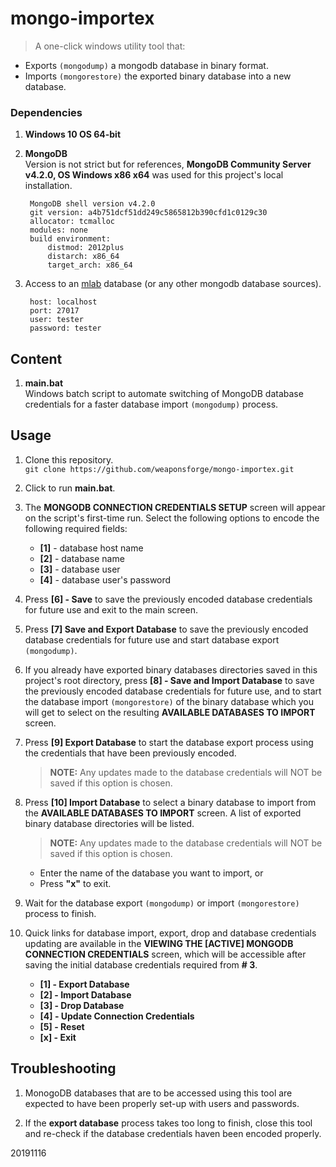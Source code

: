 # mongo-importex

> A one-click windows utility tool that:  
- Exports `(mongodump)` a mongodb database in binary format.  
- Imports `(mongorestore)` the exported binary database into a new database. 



### Dependencies

1. **Windows 10 OS 64-bit**

2. **MongoDB**  
Version is not strict but for references, **MongoDB Community Server v4.2.0, OS Windows x86 x64** was used for this project's local installation.    

		MongoDB shell version v4.2.0
		git version: a4b751dcf51dd249c5865812b390cfd1c0129c30
		allocator: tcmalloc
		modules: none
		build environment:
		    distmod: 2012plus
		    distarch: x86_64
		    target_arch: x86_64


3. Access to an [mlab](https://mlab.com/) database (or any other mongodb database sources).  

	    host: localhost
	    port: 27017
		user: tester
		password: tester



## Content

1. **main.bat**  
Windows batch script to automate switching of MongoDB database credentials for a faster database import `(mongodump)` process.



## Usage

1. Clone this repository.  
`git clone https://github.com/weaponsforge/mongo-importex.git`

2. Click to run **main.bat**.

3. The **MONGODB CONNECTION CREDENTIALS SETUP** screen will appear on the script's first-time run. Select the following options to encode the following required fields:  
	- **[1]** - database host name
	- **[2]** - database name
	- **[3]** - database user
	- **[4]** - database user's password

4. Press **[6] - Save** to save the previously encoded database credentials for future use and exit to the main screen.

5. Press **[7] Save and Export Database** to save the previously encoded database credentials for future use and start database export `(mongodump)`.

6. If you already have exported binary databases directories saved in this project's root directory, press **[8] - Save and Import Database** to save the previously encoded database credentials for future use, and to start the  database import `(mongorestore)` of the binary database which you will get to select on the resulting **AVAILABLE DATABASES TO IMPORT** screen.


7. Press **[9] Export Database** to start the database export process using the credentials that have been previously encoded.
	> **NOTE:** Any updates made to the database credentials will NOT be saved if this option is chosen.

8. Press **[10] Import Database** to  select a binary database to import from the **AVAILABLE DATABASES TO IMPORT** screen. A list of exported binary database directories will be listed.
	> **NOTE:** Any updates made to the database credentials will NOT be saved if this option is chosen.
	- Enter the name of the database you want to import, or
	- Press **"x"** to exit.

9. Wait for the database export `(mongodump)` or import `(mongorestore)` process to finish.

10. Quick links for database import, export, drop and database credentials updating are available in the **VIEWING THE [ACTIVE] MONGODB CONNECTION CREDENTIALS** screen, which will be accessible after saving the initial database credentials required from **# 3**.
	- **[1] - Export Database**
	- **[2] - Import Database**
	- **[3] - Drop Database**
	- **[4] - Update Connection Credentials**
	- **[5] - Reset**
	- **[x] - Exit**



## Troubleshooting

1. MonogoDB databases that are to be accessed using this tool are expected to have been properly set-up with users and passwords.

2. If the **export database** process takes too long to finish, close this tool and re-check if the database credentials haven been encoded properly. 


20191116